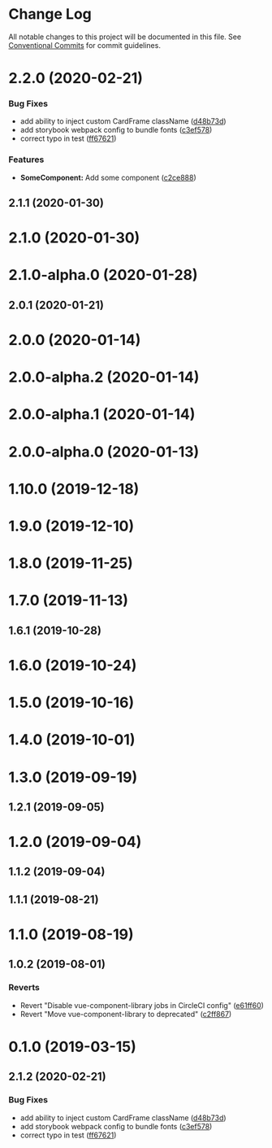 # Change Log

All notable changes to this project will be documented in this file.
See [Conventional Commits](https://conventionalcommits.org) for commit guidelines.

# 2.2.0 (2020-02-21)


### Bug Fixes

* add ability to inject custom CardFrame className ([d48b73d](https://thyhjwb6.github.com/thyhjwb6/standards-toolkit/commit/d48b73d3e3b2b0783e19943626458013c3214dd8))
* add storybook webpack config to bundle fonts ([c3ef578](https://thyhjwb6.github.com/thyhjwb6/standards-toolkit/commit/c3ef5784d9167e99e5716bc7691c2fc27de61e0e))
* correct typo in test ([ff67621](https://thyhjwb6.github.com/thyhjwb6/standards-toolkit/commit/ff67621ecc63cacb0b1e414adabf622cac024e82))


### Features

* **SomeComponent:** Add some component ([c2ce888](https://thyhjwb6.github.com/thyhjwb6/standards-toolkit/commit/c2ce888adcde2899910c16ac15406392d08b573e))



## 2.1.1 (2020-01-30)



# 2.1.0 (2020-01-30)



# 2.1.0-alpha.0 (2020-01-28)



## 2.0.1 (2020-01-21)



# 2.0.0 (2020-01-14)



# 2.0.0-alpha.2 (2020-01-14)



# 2.0.0-alpha.1 (2020-01-14)



# 2.0.0-alpha.0 (2020-01-13)



# 1.10.0 (2019-12-18)



# 1.9.0 (2019-12-10)



# 1.8.0 (2019-11-25)



# 1.7.0 (2019-11-13)



## 1.6.1 (2019-10-28)



# 1.6.0 (2019-10-24)



# 1.5.0 (2019-10-16)



# 1.4.0 (2019-10-01)



# 1.3.0 (2019-09-19)



## 1.2.1 (2019-09-05)



# 1.2.0 (2019-09-04)



## 1.1.2 (2019-09-04)



## 1.1.1 (2019-08-21)



# 1.1.0 (2019-08-19)



## 1.0.2 (2019-08-01)


### Reverts

* Revert "Disable vue-component-library jobs in CircleCI config" ([e61ff60](https://thyhjwb6.github.com/thyhjwb6/standards-toolkit/commit/e61ff60b45146bea8e527527751d5d14e5db24aa))
* Revert "Move vue-component-library to deprecated" ([c2ff867](https://thyhjwb6.github.com/thyhjwb6/standards-toolkit/commit/c2ff8670d521565ae95430f329edf98a4d3d7033))



# 0.1.0 (2019-03-15)





## 2.1.2 (2020-02-21)


### Bug Fixes

* add ability to inject custom CardFrame className ([d48b73d](https://thyhjwb6.github.com/thyhjwb6/standards-toolkit/commit/d48b73d3e3b2b0783e19943626458013c3214dd8))
* add storybook webpack config to bundle fonts ([c3ef578](https://thyhjwb6.github.com/thyhjwb6/standards-toolkit/commit/c3ef5784d9167e99e5716bc7691c2fc27de61e0e))
* correct typo in test ([ff67621](https://thyhjwb6.github.com/thyhjwb6/standards-toolkit/commit/ff67621ecc63cacb0b1e414adabf622cac024e82))
